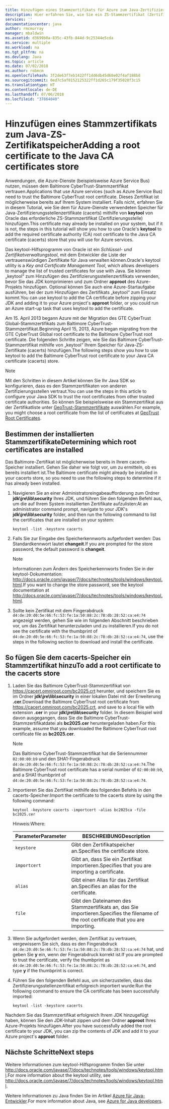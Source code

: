 ```yaml
---
title: Hinzufügen eines Stammzertifikats für Azure zum Java-Zertifizierungsstellenspeicher
description: Hier erfahren Sie, wie Sie ein ZS-Stammzertifikat (Zertifizierungsstelle) zum Speicher für Java-Zertifizierungsstellenzertifikate (cacerts) für die Verwendung mit Microsoft Azure hinzufügen.
services: ''
documentationcenter: java
author: rmcmurray
manager: mbaldwin
ms.assetid: d3699b0a-835c-43fb-844d-9c25344e5cda
ms.service: multiple
ms.workload: na
ms.tgt_pltfrm: na
ms.devlang: Java
ms.topic: article
ms.date: 07/02/2018
ms.author: robmcm
ms.openlocfilehash: 3f2de63f7eb1422ff1dd6db45d68e02f4af188b8
ms.sourcegitcommit: 0ed7c5af0152125322ff1d265c179f35028f3c15
ms.translationtype: HT
ms.contentlocale: de-DE
ms.lasthandoff: 07/06/2018
ms.locfileid: "37864040"
---
```

# <a name="adding-a-root-certificate-to-the-java-ca-certificates-store"></a><span data-ttu-id="c2161-103">Hinzufügen eines Stammzertifikats zum Java-ZS-Zertifikatspeicher</span><span class="sxs-lookup"><span data-stu-id="c2161-103">Adding a root certificate to the Java CA certificates store</span></span>

<span data-ttu-id="c2161-104">Anwendungen, die Azure-Dienste (beispielsweise Azure Service Bus) nutzen, müssen dem Baltimore CyberTrust-Stammzertifikat vertrauen.</span><span class="sxs-lookup"><span data-stu-id="c2161-104">Applications that use Azure services (such as Azure Service Bus) need to trust the Baltimore CyberTrust root certificate.</span></span> <span data-ttu-id="c2161-105">Dieses Zertifikat ist möglicherweise bereits auf Ihrem System installiert. Falls nicht, erfahren Sie in diesem Tutorial, wie Sie dem für Azure-Dienste verwendeten Speicher für Java-Zertifizierungsstellenzertifikate (cacerts) mithilfe von **keytool** von Oracle das erforderliche ZS-Stammzertifikat (Zertifizierungsstelle) hinzufügen.</span><span class="sxs-lookup"><span data-stu-id="c2161-105">This certificate may already be installed on your system, but if it is not, the steps in this tutorial will show you how to use Oracle's **keytool** to add the required certificate authority (CA) root certificate to the Java CA certificate (cacerts) store that you will use for Azure services.</span></span>

<span data-ttu-id="c2161-106">Das keytool-Hilfsprogramm von Oracle ist ein _Schlüssel- und Zertifikatverwaltungstool_, mit dem Entwickler die Liste der vertrauenswürdigen Zertifikate für Java verwalten können.</span><span class="sxs-lookup"><span data-stu-id="c2161-106">Oracle's keytool utility is a _Key and Certificate Management Tool_, which allows developers to manage the list of trusted certificates for use with Java.</span></span> <span data-ttu-id="c2161-107">Sie können „keytool“ zum Hinzufügen des Zertifizierungsstellenzertifikats verwenden, bevor Sie das JDK komprimieren und zum Ordner **approot** des Azure-Projekts hinzufügen. Optional können Sie auch eine Azure-Startaufgabe ausführen, bei der zum Hinzufügen des Zertifikats „keytool“ zum Einsatz kommt.</span><span class="sxs-lookup"><span data-stu-id="c2161-107">You can use keytool to add the CA certificate before zipping your JDK and adding it to your Azure project's **approot** folder, or you could run an Azure start-up task that uses keytool to add the certificate.</span></span>

<span data-ttu-id="c2161-108">Am 15. April 2013 begann Azure mit der Migration des GTE CyberTrust Global-Stammzertifikats zum Baltimore CyberTrust-Stammzertifikat.</span><span class="sxs-lookup"><span data-stu-id="c2161-108">Beginning April 15, 2013, Azure began migrating from the GTE CyberTrust Global root certificate to the Baltimore CyberTrust root certificate.</span></span> <span data-ttu-id="c2161-109">Die folgenden Schritte zeigen, wie Sie das Baltimore CyberTrust-Stammzertifikat mithilfe von „keytool“ Ihrem Speicher für Java-ZS-Zertifikate (cacerts) hinzufügen.</span><span class="sxs-lookup"><span data-stu-id="c2161-109">The following steps show you how to use keytool to add the Baltimore CyberTrust root certificate to your Java CA certificate (cacerts) store.</span></span>

> [!NOTE]
> 
> <span data-ttu-id="c2161-110">Mit den Schritten in diesem Artikel können Sie Ihr Java SDK so konfigurieren, dass es den Stammzertifikaten von anderen Zertifizierungsstellen vertraut.</span><span class="sxs-lookup"><span data-stu-id="c2161-110">You can use the steps in this article to configure your Java SDK to trust the root certificates from other trusted certificate authorities.</span></span> <span data-ttu-id="c2161-111">So können Sie beispielsweise ein Stammzertifikat aus der Zertifikatliste unter [GeoTrust-Stammzertifikate](http://www.geotrust.com/resources/root-certificates/) auswählen.</span><span class="sxs-lookup"><span data-stu-id="c2161-111">For example, you might choose a root certificate from the list of certificates at [GeoTrust Root Certificates](http://www.geotrust.com/resources/root-certificates/).</span></span>
> 

## <a name="determining-which-root-certificates-are-installed"></a><span data-ttu-id="c2161-112">Bestimmen der installierten Stammzertifikate</span><span class="sxs-lookup"><span data-stu-id="c2161-112">Determining which root certificates are installed</span></span>

<span data-ttu-id="c2161-113">Das Baltimore-Zertifikat ist möglicherweise bereits in Ihrem cacerts-Speicher installiert. Gehen Sie daher wie folgt vor, um zu ermitteln, ob es bereits installiert ist.</span><span class="sxs-lookup"><span data-stu-id="c2161-113">The Baltimore certificate might already be installed in your cacerts store, so you need to use the following steps to determine if it has already been installed.</span></span>

1. <span data-ttu-id="c2161-114">Navigieren Sie an einer Administratoreingabeaufforderung zum Ordner **jdk\jre\lib\security** Ihres JDK, und führen Sie den folgenden Befehl aus, um die auf Ihrem System installierten Zertifikate aufzulisten:</span><span class="sxs-lookup"><span data-stu-id="c2161-114">At an administrator command prompt, navigate to your JDK's **jdk\jre\lib\security** folder, and then run the following command to list the certificates that are installed on your system:</span></span>

   ```shell
   keytool -list -keystore cacerts
   ```

1. <span data-ttu-id="c2161-115">Falls Sie zur Eingabe des Speicherkennworts aufgefordert werden: Das Standardkennwort lautet **changeit**.</span><span class="sxs-lookup"><span data-stu-id="c2161-115">If you are prompted for the store password, the default password is **changeit**.</span></span>

   > [!NOTE]
   > 
   > <span data-ttu-id="c2161-116">Informationen zum Ändern des Speicherkennworts finden Sie in der keytool-Dokumentation: <http://docs.oracle.com/javase/7/docs/technotes/tools/windows/keytool.html>.</span><span class="sxs-lookup"><span data-stu-id="c2161-116">If you want to change the store password, see the keytool documentation at <http://docs.oracle.com/javase/7/docs/technotes/tools/windows/keytool.html>.</span></span>
   > 

1. <span data-ttu-id="c2161-117">Sollte kein Zertifikat mit dem Fingerabdruck `d4:de:20:d0:5e:66:fc:53:fe:1a:50:88:2c:78:db:28:52:ca:e4:74` angezeigt werden, gehen Sie wie im folgenden Abschnitt beschrieben vor, um das Zertifikat herunterzuladen und zu installieren.</span><span class="sxs-lookup"><span data-stu-id="c2161-117">If you do not see the certificate with the thumbprint of `d4:de:20:d0:5e:66:fc:53:fe:1a:50:88:2c:78:db:28:52:ca:e4:74`, use the steps in the following section to download and install the certificate.</span></span>

## <a name="to-add-a-root-certificate-to-the-cacerts-store"></a><span data-ttu-id="c2161-118">So fügen Sie dem cacerts-Speicher ein Stammzertifikat hinzu</span><span class="sxs-lookup"><span data-stu-id="c2161-118">To add a root certificate to the cacerts store</span></span>

1. <span data-ttu-id="c2161-119">Laden Sie das Baltimore CyberTrust-Stammzertifikat von <https://cacert.omniroot.com/bc2025.crt> herunter, und speichern Sie es im Ordner **jdk\jre\lib\security** in einer lokalen Datei mit der Erweiterung **.cer**.</span><span class="sxs-lookup"><span data-stu-id="c2161-119">Download the Baltimore CyberTrust root certificate from <https://cacert.omniroot.com/bc2025.crt>, and save to a local file with extension **.cer** in your **jdk\jre\lib\security** folder.</span></span> <span data-ttu-id="c2161-120">In diesem Beispiel wird davon ausgegangen, dass Sie die Baltimore CyberTrust-Stammzertifikatdatei als **bc2025.cer** heruntergeladen haben.</span><span class="sxs-lookup"><span data-stu-id="c2161-120">For this example, assume that you downloaded the Baltimore CyberTrust root certificate file as **bc2025.cer**.</span></span>

   > [!NOTE]
   > 
   > <span data-ttu-id="c2161-121">Das Baltimore CyberTrust-Stammzertifikat hat die Seriennummer `02:00:00:b9` und den SHA1-Fingerabdruck `d4:de:20:d0:5e:66:fc:53:fe:1a:50:88:2c:78:db:28:52:ca:e4:74`.</span><span class="sxs-lookup"><span data-stu-id="c2161-121">The Baltimore CyberTrust root certificate has a serial number of `02:00:00:b9`, and a SHA1 thumbprint of `d4:de:20:d0:5e:66:fc:53:fe:1a:50:88:2c:78:db:28:52:ca:e4:74`.</span></span>
   > 

2. <span data-ttu-id="c2161-122">Importieren Sie das Zertifikat mithilfe des folgenden Befehls in den cacerts-Speicher:</span><span class="sxs-lookup"><span data-stu-id="c2161-122">Import the certificate to the cacerts store by using the following command:</span></span>

   ```shell
   keytool -keystore cacerts -importcert -alias bc2025ca -file bc2025.cer
   ```
   <span data-ttu-id="c2161-123">Hinweis:</span><span class="sxs-lookup"><span data-stu-id="c2161-123">Where:</span></span>

   |  <span data-ttu-id="c2161-124">Parameter</span><span class="sxs-lookup"><span data-stu-id="c2161-124">Parameter</span></span>   |                              <span data-ttu-id="c2161-125">BESCHREIBUNG</span><span class="sxs-lookup"><span data-stu-id="c2161-125">Description</span></span>                               |
   |--------------|------------------------------------------------------------------------|
   | `keystore`   | <span data-ttu-id="c2161-126">Gibt den Zertifikatspeicher an.</span><span class="sxs-lookup"><span data-stu-id="c2161-126">Specifies the certificate store.</span></span>                                       |
   | `importcert` | <span data-ttu-id="c2161-127">Gibt an, dass Sie ein Zertifikat importieren.</span><span class="sxs-lookup"><span data-stu-id="c2161-127">Specifies that you are importing a certificate.</span></span>                        |
   | `alias`      | <span data-ttu-id="c2161-128">Gibt einen Alias für das Zertifikat an.</span><span class="sxs-lookup"><span data-stu-id="c2161-128">Specifies an alias for the certificate.</span></span>                                |
   | `file`       | <span data-ttu-id="c2161-129">Gibt den Dateinamen des Stammzertifikats an, das Sie importieren.</span><span class="sxs-lookup"><span data-stu-id="c2161-129">Specifies the filename of the root certificate that you are importing.</span></span> |


3. <span data-ttu-id="c2161-130">Wenn Sie aufgefordert werden, dem Zertifikat zu vertrauen, vergewissern Sie sich, dass es den Fingerabdruck `d4:de:20:d0:5e:66:fc:53:fe:1a:50:88:2c:78:db:28:52:ca:e4:74` hat, und geben Sie **y** ein, wenn der Fingerabdruck korrekt ist.</span><span class="sxs-lookup"><span data-stu-id="c2161-130">If you are prompted to trust the certificate, verify the thumbprint as `d4:de:20:d0:5e:66:fc:53:fe:1a:50:88:2c:78:db:28:52:ca:e4:74`, and type **y** if the thumbprint is correct.</span></span>

4. <span data-ttu-id="c2161-131">Führen Sie den folgenden Befehl aus, um sicherzustellen, dass das Zertifizierungsstellenzertifikat erfolgreich importiert wurde:</span><span class="sxs-lookup"><span data-stu-id="c2161-131">Run the following command to ensure the CA certificate has been successfully imported:</span></span>

   ```shell
   keytool -list -keystore cacerts
   ```

<span data-ttu-id="c2161-132">Nachdem Sie das Stammzertifikat erfolgreich Ihrem JDK hinzugefügt haben, können Sie den JDK-Inhalt zippen und dem Ordner **approot** Ihres Azure-Projekts hinzufügen.</span><span class="sxs-lookup"><span data-stu-id="c2161-132">After you have successfully added the root certificate to your JDK, you can zip the contents of JDK and add it to your Azure project's **approot** folder.</span></span>

## <a name="next-steps"></a><span data-ttu-id="c2161-133">Nächste Schritte</span><span class="sxs-lookup"><span data-stu-id="c2161-133">Next steps</span></span>

<span data-ttu-id="c2161-134">Weitere Informationen zum keytool-Hilfsprogramm finden Sie unter <http://docs.oracle.com/javase/7/docs/technotes/tools/windows/keytool.html>.</span><span class="sxs-lookup"><span data-stu-id="c2161-134">For more information about the keytool utility, see <http://docs.oracle.com/javase/7/docs/technotes/tools/windows/keytool.html>.</span></span>

<span data-ttu-id="c2161-135">Weitere Informationen zu Java finden Sie im Artikel [Azure für Java-Entwickler](/java/azure).</span><span class="sxs-lookup"><span data-stu-id="c2161-135">For more information about Java, see [Azure for Java developers](/java/azure).</span></span>

<!-- For more information about the root certificates used by Azure, see [Azure Root Certificate Migration](http://blogs.msdn.com/b/windowsazure/archive/2013/03/15/windows-azure-root-certificate-migration.aspx). -->
